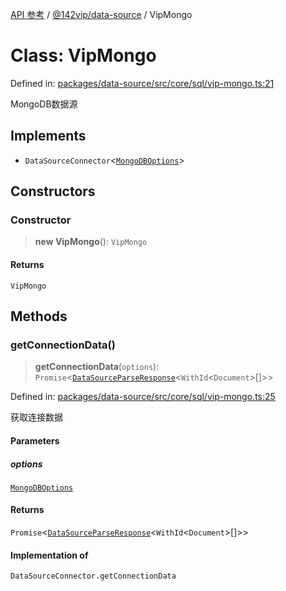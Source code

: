 [API 参考](../wiki/Home) / [@142vip/data-source](../wiki/@142vip.data-source) / VipMongo

# Class: VipMongo

Defined in: [packages/data-source/src/core/sql/vip-mongo.ts:21](https://github.com/142vip/core-x/blob/15d5bc9ef4bece78c0e60bdf074a2d245f625100/packages/data-source/src/core/sql/vip-mongo.ts#L21)

MongoDB数据源

## Implements

* `DataSourceConnector`<[`MongoDBOptions`](../wiki/@142vip.data-source.Interface.MongoDBOptions)>

## Constructors

### Constructor

> **new VipMongo**(): `VipMongo`

#### Returns

`VipMongo`

## Methods

### getConnectionData()

> **getConnectionData**(`options`): `Promise`<[`DataSourceParseResponse`](../wiki/@142vip.data-source.Interface.DataSourceParseResponse)<`WithId`<`Document`>\[]>>

Defined in: [packages/data-source/src/core/sql/vip-mongo.ts:25](https://github.com/142vip/core-x/blob/15d5bc9ef4bece78c0e60bdf074a2d245f625100/packages/data-source/src/core/sql/vip-mongo.ts#L25)

获取连接数据

#### Parameters

##### options

[`MongoDBOptions`](../wiki/@142vip.data-source.Interface.MongoDBOptions)

#### Returns

`Promise`<[`DataSourceParseResponse`](../wiki/@142vip.data-source.Interface.DataSourceParseResponse)<`WithId`<`Document`>\[]>>

#### Implementation of

`DataSourceConnector.getConnectionData`
